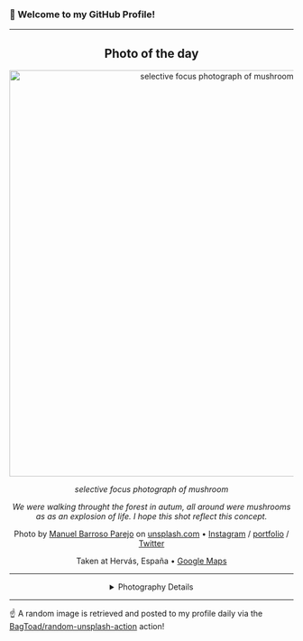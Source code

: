### 👋 Welcome to my GitHub Profile!

----
<div align="center">

## Photo of the day
  
  <a href="https://unsplash.com/photos/selective-focus-photograph-of-mushroom-M9F8VR0jEPM"><img width="720" src="https://images.unsplash.com/photo-1430933964450-0aefb85717c8?crop=entropy&cs=tinysrgb&fit=max&fm=jpg&ixid=M3w1OTQ0OTd8MHwxfHJhbmRvbXx8fHx8fHx8fDE3MjUxNzA5MjJ8&ixlib=rb-4.0.3&q=80&w=1080" alt="selective focus photograph of mushroom"></a>
  
  <em>selective focus photograph of mushroom</em>
  
  <em>We were walking throught the forest in autum, all around were mushrooms as as an explosion of life. I hope this shot reflect this concept.</em>

  Photo by [Manuel Barroso Parejo](http://www.domestika.org/es/lute3d/portfolio) on [unsplash.com](https://unsplash.com/) • [Instagram](https://instagram.com/manubarpar) / [portfolio](http://www.domestika.org/es/lute3d/portfolio) / [Twitter](https://twitter.com/manubarpar)
  
  Taken at Hervás, España • [Google Maps](https://www.google.com/maps/search/?api=1&query=40.272872,-5.861097)
  
  ---
  
<details>
<summary>Photography Details</summary>
  
| Parameter     | Value |
| ------------- | ----- |
| Camera Model  | Canon EOS 1000D |
| Exposure Time | 1/200 |
| Aperture      | 2.5 |
| Focal Length  | 50.0 |
| ISO           | 200 |
| Location      | Hervás, España (España) |
| Coordinates   | Latitude 40.272872, Longitude -5.861097 |

</details>

</div>

----

☝️ A random image is retrieved and posted to my profile daily via the [BagToad/random-unsplash-action](https://github.com/BagToad/random-unsplash-action) action!
